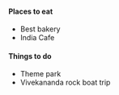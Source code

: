 #### Places to eat
 - Best bakery
 - India Cafe
 
 #### Things to do
  - Theme park
  - Vivekananda rock boat trip
